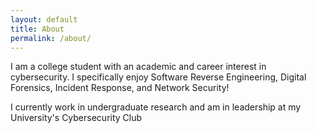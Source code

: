 ```yaml
---
layout: default
title: About
permalink: /about/
---
```


I am a college student with an academic and career interest in cybersecurity. I specifically enjoy Software Reverse Engineering, Digital Forensics, Incident Response, and Network Security!

I currently work in undergraduate research and am in leadership at my University's Cybersecurity Club
